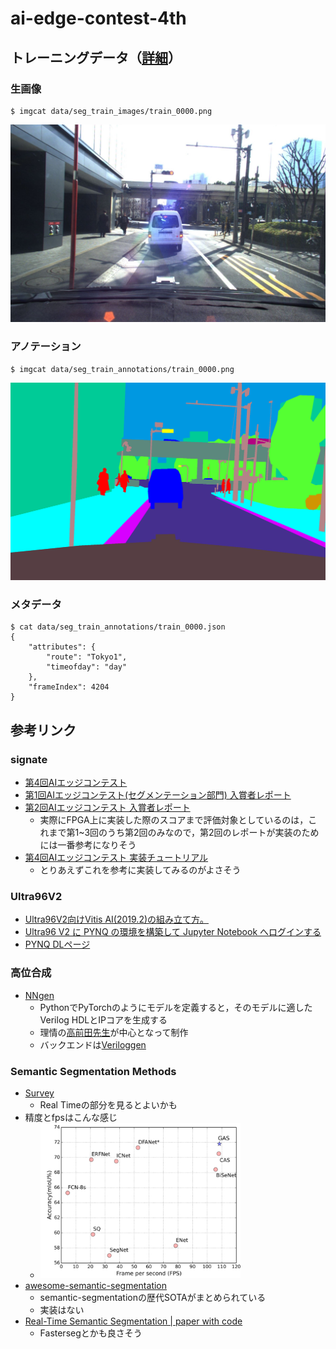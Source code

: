 # ai-edge-contest-4th
## トレーニングデータ（[詳細](https://github.com/kondounagi/ai-edge-contest-4th/wiki/Dataset%E3%81%AE%E8%A9%B3%E7%B4%B0)）
### 生画像
```
$ imgcat data/seg_train_images/train_0000.png
```
<img src="/pics/seg_train_images/train_0000.jpg">

### アノテーション
```
$ imgcat data/seg_train_annotations/train_0000.png
```
 <img src="/pics/seg_train_annotations/train_0000.png">

### メタデータ
```
$ cat data/seg_train_annotations/train_0000.json
{
    "attributes": {
        "route": "Tokyo1",
        "timeofday": "day"
    },
    "frameIndex": 4204
}
```

## 参考リンク
### signate
* [第4回AIエッジコンテスト](https://signate.jp/competitions/285)
* [第1回AIエッジコンテスト(セグメンテーション部門) 入賞者レポート](https://signate.jp/competitions/143/discussions/ai1-3)
* [第2回AIエッジコンテスト 入賞者レポート](https://signate.jp/competitions/191/summary)
  * 実際にFPGA上に実装した際のスコアまで評価対象としているのは，これまで第1~3回のうち第2回のみなので，第2回のレポートが実装のためには一番参考になりそう
* [第4回AIエッジコンテスト 実装チュートリアル](https://signate.jp/competitions/285#Tutorial)
  * とりあえずこれを参考に実装してみるのがよさそう

### Ultra96V2  
* [Ultra96V2向けVitis AI(2019.2)の組み立て方。](https://qiita.com/basaro_k/items/e71a7fcb1125cf8df7d2)
* [Ultra96 V2 に PYNQ の環境を構築して Jupyter Notebook へログインする](https://qiita.com/osamasao/items/cf0da1e53e633d4d8348)
* [PYNQ DLページ](http://www.pynq.io/board.html)

### 高位合成
* [NNgen](https://github.com/NNgen/nngen)
  * PythonでPyTorchのようにモデルを定義すると，そのモデルに適したVerilog HDLとIPコアを生成する
  * 理情の[高前田先生](https://sites.google.com/site/shinyaty/home-japanese)が中心となって制作
  * バックエンドは[Veriloggen](https://github.com/PyHDI/veriloggen)

### Semantic Segmentation Methods
* [Survey](https://www.sciencedirect.com/science/article/pii/S1568494618302813)
  * Real Timeの部分を見るとよいかも
* 精度とfpsはこんな感じ
  * <img src="/pics/fps-acc.png" width="320px">
* [awesome-semantic-segmentation](https://github.com/mrgloom/awesome-semantic-segmentation)
  * semantic-segmentationの歴代SOTAがまとめられている
  * 実装はない
* [Real-Time Semantic Segmentation | paper with code](https://paperswithcode.com/sota/real-time-semantic-segmentation-on-cityscapes)
  * Fastersegとかも良さそう
